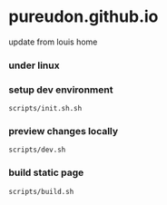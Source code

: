 # pureudon.github.io

update from louis home

### under linux

### setup dev environment

`scripts/init.sh.sh`

### preview changes locally

`scripts/dev.sh`

### build static page

`scripts/build.sh`
